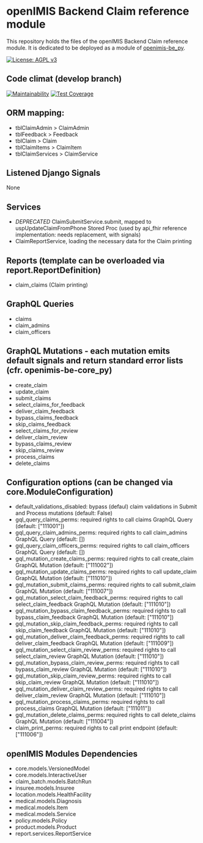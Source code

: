 # openIMIS Backend Claim reference module
This repository holds the files of the openIMIS Backend Claim reference module.
It is dedicated to be deployed as a module of [openimis-be_py](https://github.com/openimis/openimis-be_py).

[![License: AGPL v3](https://img.shields.io/badge/License-AGPL%20v3-blue.svg)](https://www.gnu.org/licenses/agpl-3.0)

## Code climat (develop branch)

[![Maintainability](https://img.shields.io/codeclimate/maintainability/openimis/openimis-be-claim_py.svg)](https://codeclimate.com/github/openimis/openimis-be-claim_py/maintainability)
[![Test Coverage](https://img.shields.io/codeclimate/coverage/openimis/openimis-be-claim_py.svg)](https://codeclimate.com/github/openimis/openimis-be-claim_py)

## ORM mapping:
* tblClaimAdmin > ClaimAdmin
* tblFeedback > Feedback
* tblClaim  > Claim
* tblClaimItems > ClaimItem
* tblClaimServices > ClaimService

## Listened Django Signals
None

## Services
* *DEPRECATED* ClaimSubmitService.submit, mapped to uspUpdateClaimFromPhone Stored Proc (used by api_fhir reference implementation: needs replacement, with signals)
* ClaimReportService, loading the necessary data for the Claim printing

## Reports (template can be overloaded via report.ReportDefinition)
* claim_claims (Claim printing)

## GraphQL Queries
* claims
* claim_admins
* claim_officers

## GraphQL Mutations - each mutation emits default signals and return standard error lists (cfr. openimis-be-core_py)
* create_claim
* update_claim
* submit_claims
* select_claims_for_feedback
* deliver_claim_feedback
* bypass_claims_feedback
* skip_claims_feedback
* select_claims_for_review
* deliver_claim_review
* bypass_claims_review
* skip_claims_review
* process_claims
* delete_claims

## Configuration options (can be changed via core.ModuleConfiguration)
* default_validations_disabled: bypass (defaul) claim validations in Submit and Process mutations (default: False)
* gql_query_claims_perms: required rights to call claims GraphQL Query (default: ["111001"])
* gql_query_claim_admins_perms: required rights to call claim_admins GraphQL Query (default: [])
* gql_query_claim_officers_perms: required rights to call claim_officers GraphQL Query (default: [])
* gql_mutation_create_claims_perms: required rights to call create_claim GraphQL Mutation (default: ["111002"])
* gql_mutation_update_claims_perms: required rights to call update_claim GraphQL Mutation (default: ["111010"])
* gql_mutation_submit_claims_perms: required rights to call submit_claim GraphQL Mutation (default: ["111007"])
* gql_mutation_select_claim_feedback_perms: required rights to call select_claim_feedback GraphQL Mutation (default: ["111010"])
* gql_mutation_bypass_claim_feedback_perms: required rights to call bypass_claim_feedback GraphQL Mutation (default: ["111010"])
* gql_mutation_skip_claim_feedback_perms: required rights to call skip_claim_feedback GraphQL Mutation (default: ["111010"])
* gql_mutation_deliver_claim_feedback_perms: required rights to call deliver_claim_feedback GraphQL Mutation (default: ["111009"])
* gql_mutation_select_claim_review_perms: required rights to call select_claim_review GraphQL Mutation (default: ["111010"])
* gql_mutation_bypass_claim_review_perms: required rights to call bypass_claim_review GraphQL Mutation (default: ["111010"])
* gql_mutation_skip_claim_review_perms: required rights to call skip_claim_review GraphQL Mutation (default: ["111010"])
* gql_mutation_deliver_claim_review_perms: required rights to call deliver_claim_review GraphQL Mutation (default: ["111010"])
* gql_mutation_process_claims_perms: required rights to call process_claims GraphQL Mutation (default: ["111011"])
* gql_mutation_delete_claims_perms: required rights to call delete_claims GraphQL Mutation (default: ["111004"])
* claim_print_perms: required rights to call print endpoint (default: ["111006"])

## openIMIS Modules Dependencies
* core.models.VersionedModel
* core.models.InteractiveUser
* claim_batch.models.BatchRun
* insuree.models.Insuree
* location.models.HealthFacility
* medical.models.Diagnosis
* medical.models.Item
* medical.models.Service
* policy.models.Policy
* product.models.Product
* report.services.ReportService